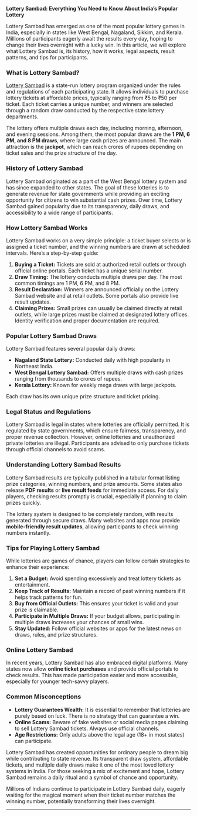 **Lottery Sambad: Everything You Need to Know About India’s Popular Lottery**

Lottery Sambad has emerged as one of the most popular lottery games in India, especially in states like West Bengal, Nagaland, Sikkim, and Kerala. Millions of participants eagerly await the results every day, hoping to change their lives overnight with a lucky win. In this article, we will explore what Lottery Sambad is, its history, how it works, legal aspects, result patterns, and tips for participants.

### What is Lottery Sambad?

[Lottery Sambad](https://nagalandlotterysambad.com) is a state-run lottery program organized under the rules and regulations of each participating state. It allows individuals to purchase lottery tickets at affordable prices, typically ranging from ₹5 to ₹50 per ticket. Each ticket carries a unique number, and winners are selected through a random draw conducted by the respective state lottery departments.

The lottery offers multiple draws each day, including morning, afternoon, and evening sessions. Among them, the most popular draws are the **1 PM, 6 PM, and 8 PM draws**, where large cash prizes are announced. The main attraction is the **jackpot**, which can reach crores of rupees depending on ticket sales and the prize structure of the day.

### History of Lottery Sambad

Lottery Sambad originated as a part of the West Bengal lottery system and has since expanded to other states. The goal of these lotteries is to generate revenue for state governments while providing an exciting opportunity for citizens to win substantial cash prizes. Over time, Lottery Sambad gained popularity due to its transparency, daily draws, and accessibility to a wide range of participants.

### How Lottery Sambad Works

Lottery Sambad works on a very simple principle: a ticket buyer selects or is assigned a ticket number, and the winning numbers are drawn at scheduled intervals. Here’s a step-by-step guide:

1. **Buying a Ticket:** Tickets are sold at authorized retail outlets or through official online portals. Each ticket has a unique serial number.
2. **Draw Timing:** The lottery conducts multiple draws per day. The most common timings are 1 PM, 6 PM, and 8 PM.
3. **Result Declaration:** Winners are announced officially on the Lottery Sambad website and at retail outlets. Some portals also provide live result updates.
4. **Claiming Prizes:** Small prizes can usually be claimed directly at retail outlets, while large prizes must be claimed at designated lottery offices. Identity verification and proper documentation are required.

### Popular Lottery Sambad Draws

Lottery Sambad features several popular daily draws:

* **Nagaland State Lottery:** Conducted daily with high popularity in Northeast India.
* **West Bengal Lottery Sambad:** Offers multiple draws with cash prizes ranging from thousands to crores of rupees.
* **Kerala Lottery:** Known for weekly mega draws with large jackpots.

Each draw has its own unique prize structure and ticket pricing.

### Legal Status and Regulations

Lottery Sambad is legal in states where lotteries are officially permitted. It is regulated by state governments, which ensure fairness, transparency, and proper revenue collection. However, online lotteries and unauthorized private lotteries are illegal. Participants are advised to only purchase tickets through official channels to avoid scams.

### Understanding Lottery Sambad Results

Lottery Sambad results are typically published in a tabular format listing prize categories, winning numbers, and prize amounts. Some states also release **PDF results** or **live result feeds** for immediate access. For daily players, checking results promptly is crucial, especially if planning to claim prizes quickly.

The lottery system is designed to be completely random, with results generated through secure draws. Many websites and apps now provide **mobile-friendly result updates**, allowing participants to check winning numbers instantly.

### Tips for Playing Lottery Sambad

While lotteries are games of chance, players can follow certain strategies to enhance their experience:

1. **Set a Budget:** Avoid spending excessively and treat lottery tickets as entertainment.
2. **Keep Track of Results:** Maintain a record of past winning numbers if it helps track patterns for fun.
3. **Buy from Official Outlets:** This ensures your ticket is valid and your prize is claimable.
4. **Participate in Multiple Draws:** If your budget allows, participating in multiple draws increases your chances of small wins.
5. **Stay Updated:** Follow official websites or apps for the latest news on draws, rules, and prize structures.

### Online Lottery Sambad

In recent years, Lottery Sambad has also embraced digital platforms. Many states now allow **online ticket purchases** and provide official portals to check results. This has made participation easier and more accessible, especially for younger tech-savvy players.

### Common Misconceptions

* **Lottery Guarantees Wealth:** It is essential to remember that lotteries are purely based on luck. There is no strategy that can guarantee a win.
* **Online Scams:** Beware of fake websites or social media pages claiming to sell Lottery Sambad tickets. Always use official channels.
* **Age Restrictions:** Only adults above the legal age (18+ in most states) can participate.

Lottery Sambad has created opportunities for ordinary people to dream big while contributing to state revenue. Its transparent draw system, affordable tickets, and multiple daily draws make it one of the most loved lottery systems in India. For those seeking a mix of excitement and hope, Lottery Sambad remains a daily ritual and a symbol of chance and opportunity.

Millions of Indians continue to participate in Lottery Sambad daily, eagerly waiting for the magical moment when their ticket number matches the winning number, potentially transforming their lives overnight.

---

